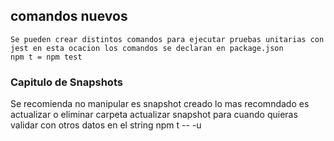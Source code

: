 ## comandos nuevos
    Se pueden crear distintos comandos para ejecutar pruebas unitarias con jest en esta ocacion los comandos se declaran en package.json
    npm t = npm test 

### Capitulo de Snapshots
Se recomienda no manipular es snapshot creado lo mas recomndado es actualizar o eliminar carpeta
    actualizar snapshot para cuando quieras validar con otros datos en el string
        npm t -- -u